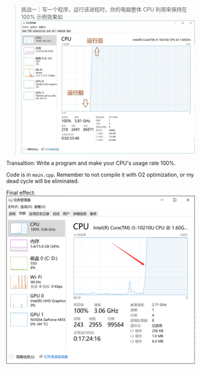 > 挑战一：写一个程序，运行该进程时，你的电脑整体 CPU 利用率保持在 100%
> 示例效果如
> ![sample](sample.jpg)

Transaltion: Write a program and make your CPU's usage rate 100%.

Code is in `main.cpp`. Remember to not compile it with O2 optimization, or my dead cycle will be eliminated.

Final effect:
![effect](effect.png)
